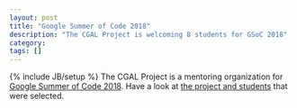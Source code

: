 ```yaml
---
layout: post
title: "Google Summer of Code 2018"
description: "The CGAL Project is welcoming 8 students for GSoC 2018"
category: 
tags: []
---
```

{% include JB/setup %}
The CGAL Project is a mentoring organization for <a href="https://summerofcode.withgoogle.com">Google Summer of Code 2018</a>.
Have a look at <a href="https://summerofcode.withgoogle.com/organizations/6121660483108864/">the project and students</a> that were selected.

